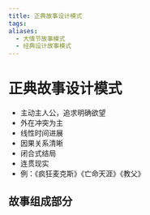 ```yaml
---
title: 正典故事设计模式
tags: 
aliases:
  - 大情节故事模式
  - 经典设计故事模式
---
```


# 正典故事设计模式

- 主动主人公，追求明确欲望
- 外在冲突为主
- 线性时间进展
- 因果关系清晰
- 闭合式结局
- 连贯现实
- 例：《疯狂麦克斯》《亡命天涯》《教父》

## 故事组成部分